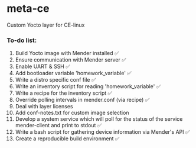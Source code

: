 # meta-ce

Custom Yocto layer for CE-linux 

### To-do list: 
1. Build Yocto image with Mender installed ✅
2. Ensure communication with Mender server ✅
3. Enable UART & SSH ✅
4. Add bootloader variable 'homework_variable' ✅
5. Write a distro specific conf file ✅
6. Write an inventory script for reading 'homework_variable' ✅
7. Write a recipe for the inventory script  ✅
8. Override polling intervals in mender.conf (via recipe) ✅
9. Deal with layer licenses
10. Add conf-notes.txt for custom image selection
11. Develop a system service which will poll for the status of the service mender-client and print to stdout ✅
12. Write a bash script for gathering device information via Mender's API ✅
13. Create a reproducible build environment ✅
